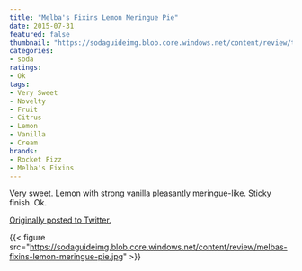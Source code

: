 ```yaml
---
title: "Melba's Fixins Lemon Meringue Pie"
date: 2015-07-31
featured: false
thumbnail: "https://sodaguideimg.blob.core.windows.net/content/review/thumbs/melbas-fixins-lemon-meringue-pie.jpg"
categories:
- soda
ratings:
- Ok
tags:
- Very Sweet
- Novelty
- Fruit
- Citrus
- Lemon
- Vanilla
- Cream
brands:
- Rocket Fizz
- Melba's Fixins
---
```


Very sweet. Lemon with strong vanilla pleasantly meringue-like. Sticky finish. Ok.

[Originally posted to Twitter.](https://twitter.com/Cavorter/status/627230122253287424)

{{< figure src="https://sodaguideimg.blob.core.windows.net/content/review/melbas-fixins-lemon-meringue-pie.jpg" >}}

